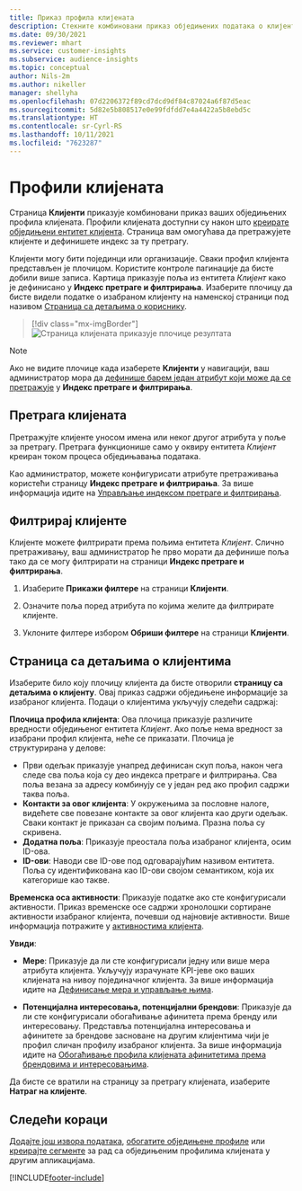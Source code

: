 ```yaml
---
title: Приказ профила клијената
description: Стекните комбиновани приказ обједињених података о клијентима.
ms.date: 09/30/2021
ms.reviewer: mhart
ms.service: customer-insights
ms.subservice: audience-insights
ms.topic: conceptual
author: Nils-2m
ms.author: nikeller
manager: shellyha
ms.openlocfilehash: 07d2206372f89cd7dcd9df84c87024a6f87d5eac
ms.sourcegitcommit: 5d82e5b808517e0e99fdfdd7e4a4422a5b8ebd5c
ms.translationtype: HT
ms.contentlocale: sr-Cyrl-RS
ms.lasthandoff: 10/11/2021
ms.locfileid: "7623287"
---
```

# <a name="customer-profiles"></a>Профили клијената

Страница **Клијенти** приказује комбиновани приказ ваших обједињених профила клијената. Профили клијената доступни су након што [креирате обједињени ентитет клијента](data-unification.md). Страница вам омогућава да претражујете клијенте и дефинишете индекс за ту претрагу.

Клијенти могу бити појединци или организације. Сваки профил клијента представљен је плочицом. Користите контроле пагинације да бисте добили више записа. Картица приказује поља из ентитета *Клијент* како је дефинисано у **Индекс претраге и филтрирања**. Изаберите плочицу да бисте видели податке о изабраном клијенту на наменској страници под називом [Страница са детаљима о кориснику](customer-profiles.md#customer-details-page).

> [!div class="mx-imgBorder"] 
> ![Страница клијената приказује плочице резултата](media/customers-page-result-tiles-B2C.png "Страница клијената приказује плочице резултата")

> [!NOTE]
> Ако не видите плочице када изаберете **Клијенти** у навигацији, ваш администратор мора да [дефинише барем један атрибут који може да се претражује](search-filter-index.md) у **Индекс претраге и филтрирања**.

## <a name="search-for-customers"></a>Претрага клијената

Претражујте клијенте уносом имена или неког другог атрибута у поље за претрагу. Претрага функционише само у оквиру ентитета _Клијент_ креиран током процеса обједињавања података.

Као администратор, можете конфигурисати атрибуте претраживања користећи страницу **Индекс претраге и филтрирања**. За више информација идите на [Управљање индексом претраге и филтрирања](search-filter-index.md).

## <a name="filter-customers"></a>Филтрирај клијенте

Клијенте можете филтрирати према пољима ентитета _Клијент_. Слично претраживању, ваш администратор ће прво морати да дефинише поља тако да се могу филтрирати на страници **Индекс претраге и филтрирања**.

1. Изаберите **Прикажи филтере** на страници **Клијенти**.

1. Означите поља поред атрибута по којима желите да филтрирате клијенте.

1. Уклоните филтере избором **Обриши филтере** на страници **Клијенти**.

## <a name="customer-details-page"></a>Страница са детаљима о клијентима

Изаберите било коју плочицу клијента да бисте отворили **страницу са детаљима о клијенту**. Овај приказ садржи обједињене информације за изабраног клијента. Подаци о клијентима укључују следећи садржај:

**Плочица профила клијента**: Ова плочица приказује различите вредности обједињеног ентитета _Клијент_. Ако поље нема вредност за изабрани профил клијента, неће се приказати. Плочица је структурирана у делове:  
  - Први одељак приказује унапред дефинисан скуп поља, након чега следе сва поља која су део индекса претраге и филтрирања. Сва поља везана за адресу комбинују се у један ред ако профил садржи таква поља. 
  - **Контакти за овог клијента**: У окружењима за пословне налоге, видећете све повезане контакте за овог клијента као други одељак. Сваки контакт је приказан са својим пољима. Празна поља су скривена.
  - **Додатна поља**: Приказује преостала поља изабраног клијента, осим ID-ова. 
  - **ID-ови**: Наводи све ID-ове под одговарајућим називом ентитета. Поља су идентификована као ID-ови својом семантиком, која их категорише као такве.

**Временска оса активности**: Приказује податке ако сте конфигурисали активности. Приказ временске осе садржи хронолошки сортиране активности изабраног клијента, почевши од најновије активности. Више информација потражите у [активностима клијента](activities.md).

**Увиди**:  
  - **Мере**: Приказује да ли сте конфигурисали једну или више мера атрибута клијента. Укључују израчунате KPI-јеве око ваших клијената на нивоу појединачног клијента. За више информација идите на [Дефинисање мера и управљање њима](measures.md).

  - **Потенцијална интересовања, потенцијални брендови**: Приказује да ли сте конфигурисали обогаћивање афинитета према бренду или интересовању. Представља потенцијална интересовања и афинитете за брендове засноване на другим клијентима чији је профил сличан профилу изабраног клијента. За више информација идите на [Обогаћивање профила клијената афинитетима према брендовима и интересовањима](enrichment-microsoft.md).

Да бисте се вратили на страницу за претрагу клијената, изаберите **Натраг на клијенте**.

## <a name="next-steps"></a>Следећи кораци

[Додајте још извора података](data-sources.md), [обогатите обједињене профиле](enrichment-hub.md) или [креирајте сегменте](segments.md) за рад са обједињеним профилима клијената у другим апликацијама.


[!INCLUDE[footer-include](../includes/footer-banner.md)]

